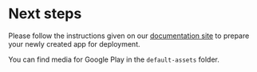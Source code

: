# Next steps
Please follow the instructions given on our [documentation site](https://codecentric-labs-zero.github.io/pages/react-native.html) to prepare
your newly created app for deployment.

You can find media for Google Play in the `default-assets` folder.
